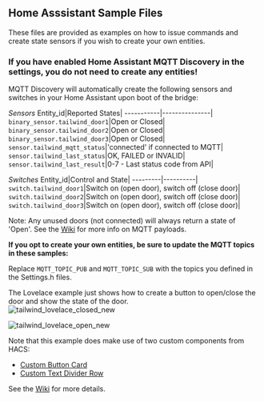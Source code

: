 ## Home Asssistant Sample Files

These files are provided as examples on how to issue commands and create state sensors if you wish to create your own entities.

### If you have enabled Home Assistant MQTT Discovery in the settings, you do not need to create any entities!
MQTT Discovery will automatically create the following sensors and switches in your Home Assistant upon boot of the bridge:

*Sensors*
Entity_id|Reported States|
-----------|---------------|
```binary_sensor.tailwind_door1```|Open or Closed|
```binary_sensor.tailwind_door2```|Open or Closed|
```binary_sensor.tailwind_door3```|Open or Closed|
```sensor.tailwind_mqtt_status```|'connected' if connected to MQTT|
```sensor.tailwind_last_status```|OK, FAILED or INVALID|
```sensor.tailwind_last_result```|0-7 - Last status code from API|

*Switches*
Entity_id|Control and State|
---------|----------|
```switch.tailwind_door1```|Switch on (open door), switch off (close door)|
```switch.tailwind_door2```|Switch on (open door), switch off (close door)|
```switch.tailwind_door3```|Switch on (open door), switch off (close door)|

Note: Any unused doors (not connected) will always return a state of 'Open'. See the [Wiki](https://github.com/Resinchem/Tailwind2MQTT/wiki/MQTT-%5C-Home-Assistant) for more info on MQTT payloads.

**If you opt to create your own entities, be sure to update the MQTT topics in these samples:**

Replace ```MQTT_TOPIC_PUB``` and ```MQTT_TOPIC_SUB``` with the topics you defined in the Settings.h files.

The Lovelace example just shows how to create a button to open/close the door and show the state of the door.  
![tailwind_lovelace_closed_new](https://user-images.githubusercontent.com/55962781/119518115-3c2eea00-bd46-11eb-8e3d-beafb1837a4f.jpg)

![tailwind_lovelace_open_new](https://user-images.githubusercontent.com/55962781/119518228-57015e80-bd46-11eb-9f89-ce5abce41ad1.jpg)

Note that this example does make use of two custom components from HACS:
* [Custom Button Card](https://github.com/custom-cards/button-card)
* [Custom Text Divider Row](https://github.com/iantrich/text-divider-row)

See the [Wiki](https://github.com/Resinchem/Tailwind2MQTT/wiki/MQTT-%5C-Home-Assistant) for more details.
